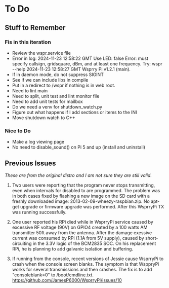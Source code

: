 # To Do

## Stuff to Remember

### Fis in this iteration

- Review the wspr.service file
- Error in log:
    2024-11-23 12:58:22 GMT Use LED: false
    Error: must specify callsign, gridsquare, dBm, and at least one frequency.
    Try: wspr --help
    2024-11-23 12:58:27 GMT Wsprry Pi v1.2.1 (main).
- If in daemon mode, do not suppress SIGINT
- See if we can include libs in compile
- Put in a redirect to /wspr if nothing is in web root.
- Need to lint main
- Need to split, unit test and lint monitor file
- Need to add unit tests for mailbox
- Do we need a venv for shutdown_watch.py
- Figure out what happens if I add sections or items to the INI
- Move shutdown watch to C++

### Nice to Do

- Make a log viewing page
- No need to disable_sound() on Pi 5 and up (install and uninstall)

## Previous Issues

*These are from the original distro and I am not sure they are still valid.*

1. Two users were reporting that the program never stops transmitting, even
when intervals for disabled tx are programmed. The problem was in both
cases fixed by flashing a new image on the SD card with a freshly downloaded
image: 2013-02-09-wheezy-raspbian.zip. No apt-get upgrade or firmware
upgrade was performed. After this WsprryPi TX was running successfully.

1. One user reported his RPi died while in WsprryPi service caused by excessive
RF voltage (90V) on GPIO4 created by a 100 watts AM transmitter 50ft away
from the antenna. After the damage exessive current was consumed by RPi (1.1A
from 5V supply), caused by short-circuiting in the 3.3V logic of the BCM2835
SOC. On his replacement RPi, he is planning to add galvanic isolation and
buffering.

1. If running from the console, recent versions of Jessie cause WsprryPi to
crash when the console screen blanks. The symptom is that WsppryPi works
for several transmissions and then crashes. The fix is to add "consoleblank=0"
to /boot/cmdline.txt.
https://github.com/JamesP6000/WsprryPi/issues/10
